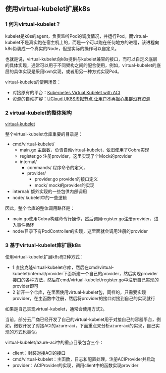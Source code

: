 ## 使用virtual-kubelet扩展k8s

### 1 何为virtual-kubelet？

kubelet是k8s的agent，负责监听Pod的调度情况，并运行Pod。而virtual-kubelet不是真实跑在宿主机上的，而是一个可以跑在任何地方的进程，该进程向k8s伪装成一个真实的Node，但是实际的操作可以自定义。

也就是说，virtual-kubelet向k8s提供与kubelet兼容的接口，而可以自定义底层的具体实现，通常可以用于不同架构之间的配合使用，例如，virtual-kubelet的底层的具体实现是采用kvm实现，或者用另一种方式实现Pod。

virtual-kubelet的使用场景：

* 对接原有的平台：[Kubernetes Virtual Kubelet with ACI](https://github.com/virtual-kubelet/azure-aci)
* 资源的自动扩容：[UCloud UK8S虚拟节点 让用户不再担心集群没有资源](https://blog.ucloud.cn/archives/4949)

### 2 virtual-kubelet的整体架构

[virtual-kubelet](https://github.com/virtual-kubelet/virtual-kubelet)

整个virtual-kubelet仓库重要的目录是：

* cmd/virtual-kubelet/
    * main.go 主函数，负责自动virtual-kubelet，依旧使用了Cobra实现
    * register.go 注册provider，这里实现了个Mock的provider
    * internal/
        * commands/ 程序命令的定义，
        * provider/
            * provider.go provider的接口定义
            * mock/ mock的provider的实现
* internal/ 额外实现的一些包供内部调用
* node/ kubelet中的一些逻辑

因此，整个仓库的整体调用路径是：

* main.go使用Cobra构建命令行操作，然后调用register.go注册provider，进入事件循环
* node/目录下有PodController的实现，这里面就会调用注册的provider

### 3 基于virtual-kubelet库扩展k8s

使用virtual-kubelet扩展k8s有2种方式：

* 1 直接克隆virtual-kubelet仓库，然后在cmd/virtual-kubelet/internal/provider下面新建一个自己的provider，然后实现provider接口的各种方法，然后在cmd/virtual-kubelet/register.go中注册自己实现的provider即可
* 2 新开一个仓库，在里面使用virtual-kubelet包，同样的，只需要实现provider，在主函数中注册，然后将provider的接口对接到自己的实现就行

如果是自己实现virtual-kubelet，通常会使用方式2。

当前，部分云厂商已经开发了自己的virtual-kubelet用于对接自己的容器平台，例如，微软开发了对接ACI的azure-aci，下面重点来分析azure-aci的实现，自己实现的方式也类似。

virtual-kubelet/azure-aci中的重点目录包含三个：

* client：封装对接ACI的接口
* cmd/virtual-kubelet：主函数，日志和配置处理，注册ACIProvider并启动
* provider：ACIProvider的实现，调用client中的函数实现provider